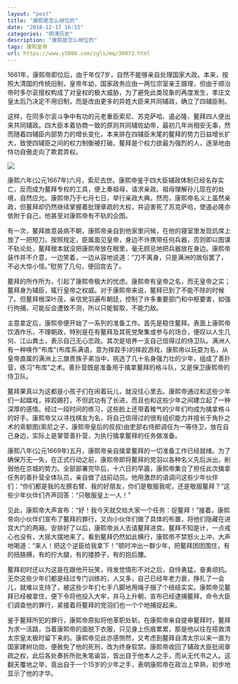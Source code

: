 ```yaml
---
layout: "post"
title: "康熙是怎么继位的"
date: "2018-12-17 16:15"
categories: "明清历史"
description: "康熙是怎么继位的"
tags: 康熙皇帝
url: https://www.y5000.com/zgls/mq/30973.html
---
```






1661年，康熙帝即位后，由于年仅7岁，自然不能够亲自处理国家大政。本来，按照大清国的传统旧制，皇帝年幼，国家政务应由一两位宗室亲王摄理，但由于顺治帝时多尔衮擅权构成了对皇权的极大威胁，为了避免此类现象的再度发生，孝庄文皇太后乃决定不用旧制，而是改由更多的异姓大臣来共同辅政，确立了四辅臣制。

这样，在同多尔衮斗争中有功的元老重臣索尼、苏克萨哈、遏必隆、鳌拜四人便出来共同辅政。四大臣本着协商一致的原则共同辅佐幼帝，最初几年尚相安无事，然而随着四辅臣内部势力的增长变化，本来排在四辅臣末尾的鳌拜的势力日益增长扩大，致使四辅臣之间的权力制衡被打破。鳌拜是个权力欲最为强烈的人，逐渐地由恃功自傲走向了欺君弄权。

![](https://img.y5000.com/uploads/allimg/180620/8-1P6201G412556.jpg)

康熙六年(公元1667年)六月，索尼去世。康熙帝鉴于四大臣辅政体制已经名存实亡，反而成为鳌拜专权的工具，便上奏祖母，请求亲政。祖母理解孙儿现在的处境，自然应允。康熙帝乃于七月七日，举行亲政大典。然而，康熙帝名义上虽然亲政，但鳌拜却仍然继续掌握着批理章疏的大权，并迫害死了苏克萨哈，使遏必隆亦依附于自己，他甚至对康熙帝有不轨的企图。

有一次，鳌拜故意装病不朝，康熙帝亲自到他家里问候，在他的寝室里发现炕席上放了一把短刀。按照规定，臣属面见皇帝，身边不许携带任何兵器，否则即以图谋不轨论处，鳌拜根本就没把康熙帝放在眼里，毫无顾忌地把兵器放在身边。康熙帝装作并不介意，一边笑着，一边从容地说道：“刀不离身，只是满洲的故俗罢了，不必大惊小怪。”慰劳了几句，便回宫去了。

鳌拜的所作所为，引起了康熙帝极大的忧虑。康熙帝有皇帝之名，而无皇帝之实；鳌拜身为辅臣，辄行皇帝之权威。对于康熙帝来说，鳌拜已到了不能不除的时候了。但鳌拜根深叶茂，亲信党羽遍布朝廷，控制了许多重要部门和中枢要害，如强行拘捕，可能反会遭致不测，所以只能智取，不能力敌。

主意拿定后，康熙帝便开始了一系列的准备工作。首先是稳住鳌拜。表面上康熙帝饮酒作乐，不理朝政，特别是在有鳌拜及其死党聚集或参与的场合，便叹以人生几何、江山粪土，表示自己无心恋政。其次是培养一支自己信得过的侍卫队。满洲人有一种唤作“布库”(布库系满语，意为摔跤手)的摔跤游戏，康熙帝以玩耍为名，从皇帝直属的满洲上三旗贵族子弟当中，挑选了几十名身强力壮的少年，组成了善扑营，练习“布库”之术。善扑营既是准备用于擒拿鳌拜的格斗队，又是保卫康熙帝的侍卫队。

鳌拜果真以为这都是小孩子们在闹着玩儿，就没往心里去。康熙帝通过和这些少年们一起嬉戏，摔跤踢打，不但武功有了长进，而且也和这些少年之间建立起了一种深厚的感情。经过一段时间的练习，这些脸上还带着稚气的少年们均成为擒拿格斗的好手。康熙帝又以寻找棋友为名，将自己信得过的很有组织能力并擅长于角扑之术的索额图(索尼之子，康熙帝皇后的叔叔)由吏部右侍郎调任为一等侍卫，放在自己身边，实际上是掌管善扑营，为执行擒拿鳌拜的任务做准备。

康熙八年(公元1669年)五月，康熙帝亲自擒拿鳌拜的一切准备工作已经就绪。为了确保万无一失，在正式行动之前，康熙帝即将鳌拜的党羽以各种名义先后派出，削弱他在京城的势力。全部部署完毕后，十六日的早晨，康熙帝集合了担任此次擒拿任务的善扑营全体队员，亲自做了战前动员。他用激昂的语调问这些少年伙伴们：“你们都是我的左膀右臂、我的好朋友，你们是敬服我呢，还是敬服鳌拜？”这些少年伙伴们齐声回答：“只敬服皇上一人！”

见此，康熙帝大声宣布：“好！我今天就交给大家一个任务：捉鳌拜！”接着，康熙帝向小伙伴们宣布了鳌拜的罪行，又向小伙伴们做了具体的布置，将他们隐藏在进宫大门的两厢。安排好了以后，康熙帝派人去请鳌拜进宫。鳌拜不知是计，一点戒心也没有，大摇大摆地来了。看到鳌拜仍然如此横行，康熙帝不禁怒火上冲，大声地喝道：“来人！把这个逆臣给我拿下！”顿时冲出一群少年，把鳌拜团团围住，有的扭胳膊，有的拧大腿，有的搂脖子，有的抱后腰。

鳌拜初时还以为这是在跟他开玩笑，待发觉情形不对之后，自恃勇猛，奋勇顽抗。无奈这些少年们都是经过专门训练的，人又多，自己已经年老力衰，挣扎了一会儿，就难以支持了，被这些少年们七手八脚地用绳子捆了个结结实实。康熙帝见鳌拜已经被拿住，便下令将他投入大牢，并马上升朝，宣布已经逮捕鳌拜，命令大臣们调查他的罪行，紧接着将鳌拜的党羽们也一个个地捕捉起来。

鉴于鳌拜所犯的罪行，康熙帝原拟将他革职处斩。在康熙帝亲自提审鳌拜时，鳌拜为求一活路，当着康熙帝的面脱下衣服，只见身上伤痕累累，那是他以往在搭救清太宗皇太极时留下来的。康熙帝见此亦感恻然，又考虑到鳌拜自清太宗以来一直为国家建树功勋，便赦免了他的死刑，改为终身软禁。康熙帝收回了辅政大臣批阅章疏之权，此后各处奏折所批朱笔谕旨，皆出自于他本人之手，而从无代书之人。这翻天覆地之举，竟出自于一个15岁的少年之手，表明康熙帝在政治上早熟，初步地显示了他的才华。
